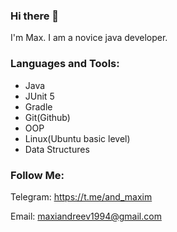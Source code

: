 ### Hi there 👋

I'm Max. I am a novice java developer. 

### Languages and Tools:

- Java
- JUnit 5
- Gradle
- Git(Github)
- OOP
- Linux(Ubuntu basic level)
- Data Structures

### Follow Me:

Telegram: https://t.me/and_maxim

Email: maxiandreev1994@gmail.com
